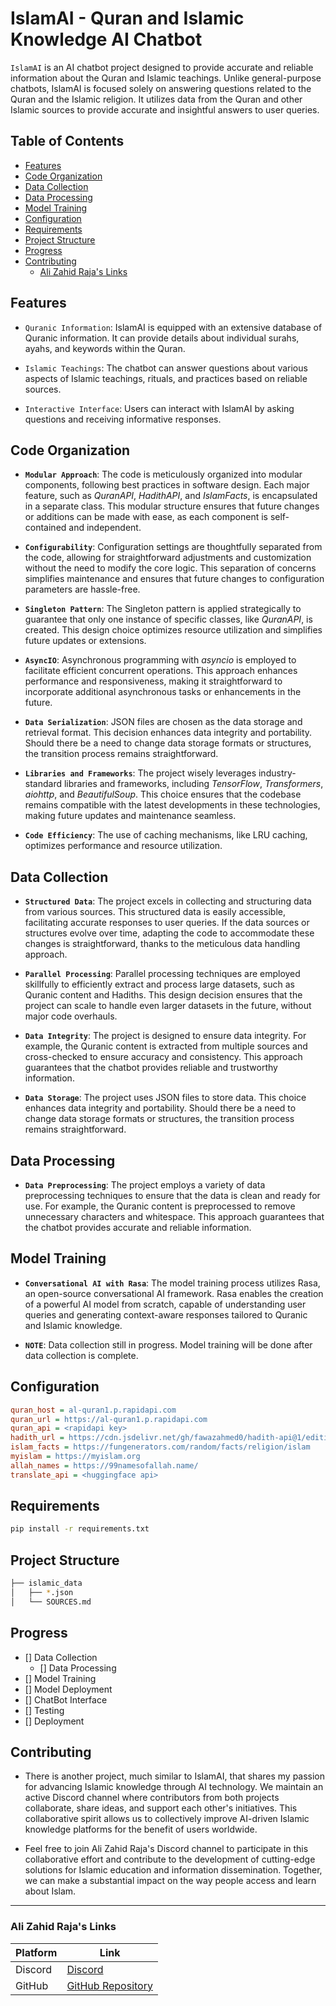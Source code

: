 # IslamAI - Quran and Islamic Knowledge AI Chatbot
`IslamAI` is an AI chatbot project designed to provide accurate and reliable information about the Quran and Islamic teachings. Unlike general-purpose chatbots, IslamAI is focused solely on answering questions related to the Quran and the Islamic religion. It utilizes data from the Quran and other Islamic sources to provide accurate and insightful answers to user queries.

## Table of Contents
- [Features](#features)
- [Code Organization](#code-organization)
- [Data Collection](#data-collection)
- [Data Processing](#data-processing)
- [Model Training](#model-training)
- [Configuration](#configuration)
- [Requirements](#requirements)
- [Project Structure](#project-structure)
- [Progress](#progress)
- [Contributing](#contributing)
    - [Ali Zahid Raja's Links](#ali-zahid-rajas-links)


## Features
- `Quranic Information`: IslamAI is equipped with an extensive database of Quranic information. It can provide details about individual surahs, ayahs, and keywords within the Quran.

- `Islamic Teachings`: The chatbot can answer questions about various aspects of Islamic teachings, rituals, and practices based on reliable sources.

- `Interactive Interface`: Users can interact with IslamAI by asking questions and receiving informative responses.


## **Code Organization**

- **``Modular Approach``**: The code is meticulously organized into modular components, following best practices in software design. Each major feature, such as *QuranAPI*, *HadithAPI*, and *IslamFacts*, is encapsulated in a separate class. This modular structure ensures that future changes or additions can be made with ease, as each component is self-contained and independent.

- **``Configurability``**: Configuration settings are thoughtfully separated from the code, allowing for straightforward adjustments and customization without the need to modify the core logic. This separation of concerns simplifies maintenance and ensures that future changes to configuration parameters are hassle-free.

- **``Singleton Pattern``**: The Singleton pattern is applied strategically to guarantee that only one instance of specific classes, like *QuranAPI*, is created. This design choice optimizes resource utilization and simplifies future updates or extensions.

- **``AsyncIO``**: Asynchronous programming with *asyncio* is employed to facilitate efficient concurrent operations. This approach enhances performance and responsiveness, making it straightforward to incorporate additional asynchronous tasks or enhancements in the future.

- **``Data Serialization``**: JSON files are chosen as the data storage and retrieval format. This decision enhances data integrity and portability. Should there be a need to change data storage formats or structures, the transition process remains straightforward.

- **``Libraries and Frameworks``**: The project wisely leverages industry-standard libraries and frameworks, including *TensorFlow*, *Transformers*, *aiohttp*, and *BeautifulSoup*. This choice ensures that the codebase remains compatible with the latest developments in these technologies, making future updates and maintenance seamless.

- **``Code Efficiency``**: The use of caching mechanisms, like LRU caching, optimizes performance and resource utilization.

## **Data Collection**

- **``Structured Data``**: The project excels in collecting and structuring data from various sources. This structured data is easily accessible, facilitating accurate responses to user queries. If the data sources or structures evolve over time, adapting the code to accommodate these changes is straightforward, thanks to the meticulous data handling approach.

- **``Parallel Processing``**: Parallel processing techniques are employed skillfully to efficiently extract and process large datasets, such as Quranic content and Hadiths. This design decision ensures that the project can scale to handle even larger datasets in the future, without major code overhauls.

- **``Data Integrity``**: The project is designed to ensure data integrity. For example, the Quranic content is extracted from multiple sources and cross-checked to ensure accuracy and consistency. This approach guarantees that the chatbot provides reliable and trustworthy information.

- **``Data Storage``**: The project uses JSON files to store data. This choice enhances data integrity and portability. Should there be a need to change data storage formats or structures, the transition process remains straightforward.

## **Data Processing**

- **``Data Preprocessing``**: The project employs a variety of data preprocessing techniques to ensure that the data is clean and ready for use. For example, the Quranic content is preprocessed to remove unnecessary characters and whitespace. This approach guarantees that the chatbot provides accurate and reliable information.


## **Model Training**
- **``Conversational AI with Rasa``**: The model training process utilizes Rasa, an open-source conversational AI framework. Rasa enables the creation of a powerful AI model from scratch, capable of understanding user queries and generating context-aware responses tailored to Quranic and Islamic knowledge.

- **``NOTE``**: Data collection still in progress. Model training will be done after data collection is complete.

## Configuration

```ini
quran_host = al-quran1.p.rapidapi.com
quran_url = https://al-quran1.p.rapidapi.com
quran_api = <rapidapi key>
hadith_url = https://cdn.jsdelivr.net/gh/fawazahmed0/hadith-api@1/editions.min.json
islam_facts = https://fungenerators.com/random/facts/religion/islam
myislam = https://myislam.org
allah_names = https://99namesofallah.name/
translate_api = <huggingface api>
```

## Requirements

```bash
pip install -r requirements.txt
```

## Project Structure

```bash
├── islamic_data
│   ├── *.json
│   └── SOURCES.md
```

## Progress
- [] Data Collection
    - [] Data Processing
- [] Model Training
- [] Model Deployment
- [] ChatBot Interface
- [] Testing
- [] Deployment

## Contributing
- There is another project, much similar to IslamAI, that shares my passion for advancing Islamic knowledge through AI technology. We maintain an active Discord channel where contributors from both projects collaborate, share ideas, and support each other's initiatives. This collaborative spirit allows us to collectively improve AI-driven Islamic knowledge platforms for the benefit of users worldwide.

- Feel free to join Ali Zahid Raja's Discord channel to participate in this collaborative effort and contribute to the development of cutting-edge solutions for Islamic education and information dissemination. Together, we can make a substantial impact on the way people access and learn about Islam.
---

### **Ali Zahid Raja's Links**

| Platform | Link                                         |
|----------|----------------------------------------------|
| Discord  | [Discord](https://discord.gg/HhGaJan3Xj) |
| GitHub   | [GitHub Repository](https://github.com/islamAndAi/QURAN-NLP) |

